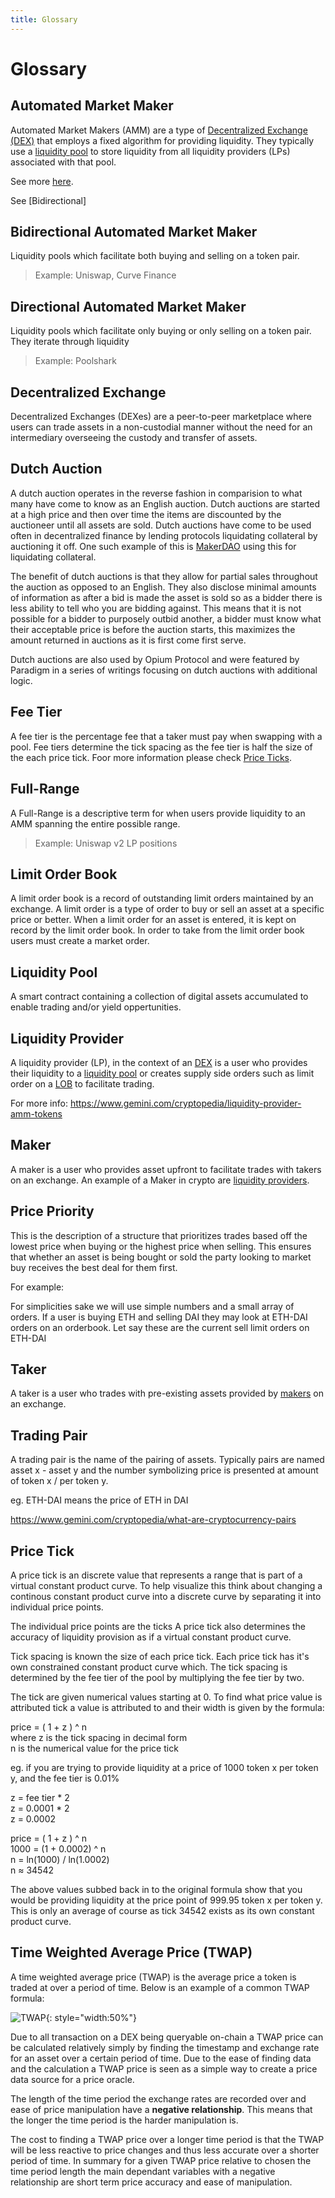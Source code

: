 ```yaml
---
title: Glossary
---
```


# **Glossary** 

## **Automated Market Maker**

Automated Market Makers (AMM) are a type of [Decentralized Exchange (DEX)](#decentralized-exchange) that employs a fixed algorithm for providing liquidity. They typically use a [liquidity pool](#liquidity-pool) to store liquidity from all liquidity providers (LPs) associated with that pool.

See more [here](https://www.gemini.com/cryptopedia/amm-what-are-automated-market-makers).

See [Bidirectional]

## **Bidirectional Automated Market Maker**

Liquidity pools which facilitate both buying and selling on a token pair.

> Example: Uniswap, Curve Finance

## **Directional Automated Market Maker**

Liquidity pools which facilitate only buying or only selling on a token pair. They iterate through liquidity

> Example: Poolshark

## **Decentralized Exchange**

Decentralized Exchanges (DEXes) are a peer-to-peer marketplace where users can trade assets in a non-custodial manner without the need for an intermediary overseeing the custody and transfer of assets.

## **Dutch Auction**

A dutch auction operates in the reverse fashion in comparision to what many have come to know as an English auction. Dutch auctions are started at a high price and then over time the items are discounted by the auctioneer until all assets are sold. Dutch auctions have come to be used often in decentralized finance by lending protocols liquidating collateral by auctioning it off. One such example of this is [MakerDAO](https://docs.makerdao.com/keepers/the-auctions-of-the-maker-protocol) using this for liquidating collateral.

The benefit of dutch auctions is that they allow for partial sales throughout the auction as opposed to an English. They also disclose minimal amounts of information as after a bid is made the asset is sold so as a bidder there is less ability to tell who you are bidding against. This means that it is not possible for a bidder to purposely outbid another, a bidder must know what their acceptable price is before the auction starts, this maximizes the amount returned in auctions as it is first come first serve.

Dutch auctions are also used by Opium Protocol and were featured by Paradigm in a series of writings focusing on dutch auctions with additional logic.

## Fee Tier

A fee tier is the percentage fee that a taker must pay when swapping with a pool. Fee tiers determine the tick spacing as the fee tier is half the size of the each price tick. Foor more information please check [Price Ticks](#price-tick).

## **Full-Range**

A Full-Range is a descriptive term for when users provide liquidity to an AMM spanning the entire possible range.

> Example: Uniswap v2 LP positions

## **Limit Order Book**

A limit order book is a record of outstanding limit orders maintained by an exchange. A limit order is a type of order to buy or sell an asset at a specific price or better. When a limit order for an asset is entered, it is kept on record by the limit order book. In order to take from the limit order book users must create a market order.

## **Liquidity Pool**

A smart contract containing a collection of digital assets accumulated to enable trading and/or yield oppertunities.

## **Liquidity Provider**

A liquidity provider (LP), in the context of an [DEX](#decentralized-exchange) is a user who provides their liquidity to a [liquidity pool](#liquidity-pool) or creates supply side orders such as limit order on a [LOB](#limit-order-book) to facilitate trading. 

For more info: https://www.gemini.com/cryptopedia/liquidity-provider-amm-tokens

## **Maker**

A maker is a user who provides asset upfront to facilitate trades with takers on an exchange. An example of a Maker in crypto are [liquidity providers](#liquidity-provider).

## **Price Priority**

This is the description of a structure that prioritizes trades based off the lowest price when buying or the highest price when selling. This ensures that whether an asset is being bought or sold the party looking to market buy receives the best deal for them first.  

For example:

For simplicities sake we will use simple numbers and a small array of orders. If a user is buying ETH and selling DAI they may look at ETH-DAI orders on an orderbook. Let say these are the current sell limit orders on ETH-DAI  

## **Taker**

A taker is a user who trades with pre-existing assets provided by [makers](#maker) on an exchange.  

## Trading Pair

A trading pair is the name of the pairing of assets. Typically pairs are named asset x - asset y and the number symbolizing price is presented at amount of token x / per token y.  

eg. ETH-DAI means the price of ETH in DAI  

https://www.gemini.com/cryptopedia/what-are-cryptocurrency-pairs  

## Price Tick

A price tick is an discrete value that represents a range that is part of a virtual constant product curve. To help visualize this think about changing a continous constant product curve into a discrete curve by separating it into individual price points.  

The individual price points are the ticks A price tick also determines the accuracy of liquidity provision as if a virtual constant product curve.  

Tick spacing is known the size of each price tick. Each price tick has it's own constrained constant product curve which. The tick spacing is determined by the fee tier of the pool by multiplying the fee tier by two. 

The tick are given numerical values starting at 0. To find what price value is attributed tick a value is attributed to and their width is given by the formula:

price = ( 1 + z ) ^ n  
where z is the tick spacing in decimal form  
n is the numerical value for the price tick  

eg. if you are trying to provide liquidity at a price of 1000 token x per token y, and the fee tier is 0.01%

z = fee tier * 2  
z = 0.0001 * 2  
z = 0.0002  

price = ( 1 + z ) ^ n  
1000 = (1 + 0.0002) ^ n  
n = ln(1000) / ln(1.0002)  
n ≈ 34542

The above values subbed back in to the original formula show that you would be providing liquidity at the price point of 999.95 token x per token y. This is only an average of course as tick 34542 exists as its own constant product curve.

## Time Weighted Average Price (TWAP)

A time weighted average price (TWAP) is the average price a token is traded at over a period of time. Below is an example of a common TWAP formula:

![TWAP](TWAP.jpg){: style="width:50%"}

Due to all transaction on a DEX being queryable on-chain a TWAP price can be calculated relatively simply by finding the timestamp and exchange rate for an asset over a certain period of time. Due to the ease of finding data and the calculation a TWAP price is seen as a simple way to create a price data source for a price oracle.

The length of the time period the exchange rates are recorded over and ease of price manipulation have a **negative relationship**. This means that the longer the time period is the harder manipulation is.

The cost to finding a TWAP price over a longer time period is that the TWAP will be less reactive to price changes and thus less accurate over a shorter period of time. In summary for a given TWAP price relative to chosen the time period length the main dependant variables with a negative relationship are short term price accuracy and ease of manipulation.

<br/><br/><br/>